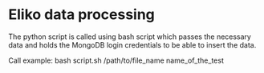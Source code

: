 # Eliko data processing

The python script is called using bash script which passes the necessary data 
and holds the MongoDB login credentials to be able to insert the data.

Call example: bash script.sh /path/to/file_name name_of_the_test
